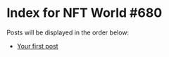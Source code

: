 # Index for NFT World #680
Posts will be displayed in the order below:

- [Your first post](./001-first.md)

